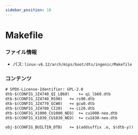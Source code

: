 ```yaml
---
sidebar_position: 10
---
```

# Makefile

### ファイル情報

- パス: `linux-v6.12/arch/mips/boot/dts/ingenic/Makefile`

### コンテンツ

```txt
# SPDX-License-Identifier: GPL-2.0
dtb-$(CONFIG_JZ4740_QI_LB60)	+= qi_lb60.dtb
dtb-$(CONFIG_JZ4740_RS90)	+= rs90.dtb
dtb-$(CONFIG_JZ4770_GCW0)	+= gcw0.dtb
dtb-$(CONFIG_JZ4780_CI20)	+= ci20.dtb
dtb-$(CONFIG_X1000_CU1000_NEO)	+= cu1000-neo.dtb
dtb-$(CONFIG_X1830_CU1830_NEO)	+= cu1830-neo.dtb

obj-$(CONFIG_BUILTIN_DTB)	+= $(addsuffix .o, $(dtb-y))

```
